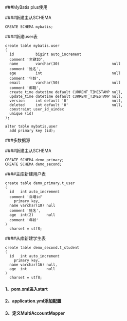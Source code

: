 ###MyBatis plus使用

####新建主从SCHEMA
```$xslt
CREATE SCHEMA mybatis;
```

####新建user表
```$xslt
create table mybatis.user
(
  id          bigint auto_increment
  comment '主键ID',
  name        varchar(30)                        null
  comment '姓名',
  age         int                                null
  comment '年龄',
  email       varchar(50)                        null
  comment '邮箱',
  create_time datetime default CURRENT_TIMESTAMP null,
  update_time datetime default CURRENT_TIMESTAMP null,
  version     int default '0'                    null,
  deleted     int default '0'                    null,
  constraint user_id_uindex
  unique (id)
);

alter table mybatis.user
  add primary key (id);
```

###多数据源

####新建主从SCHEMA
```$xslt
CREATE SCHEMA demo_primary;
CREATE SCHEMA demo_second;
```

####主库新建用户表
```$xslt
create table demo_primary.t_user
(
  id   int auto_increment
  comment '自增id'
    primary key,
  name varchar(10) null
  comment '姓名',
  age  int(2)      null
  comment '年龄'
)
  charset = utf8;

```

####从库新建学生表
```$xslt
create table demo_second.t_student
(
  id   int auto_increment
    primary key,
  name varchar(16) null,
  age  int         null
)
  charset = utf8;
```

#### 1、pom.xml进入start
#### 2、application.yml添加配置
#### 3、定义MultiAccountMapper

